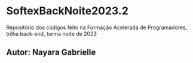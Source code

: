 # SoftexBackNoite2023.2
Repositório dos códigos feito na Formação Acelerada de Programadores, trilha back-end, turma noite de 2023


## Autor: Nayara Gabrielle